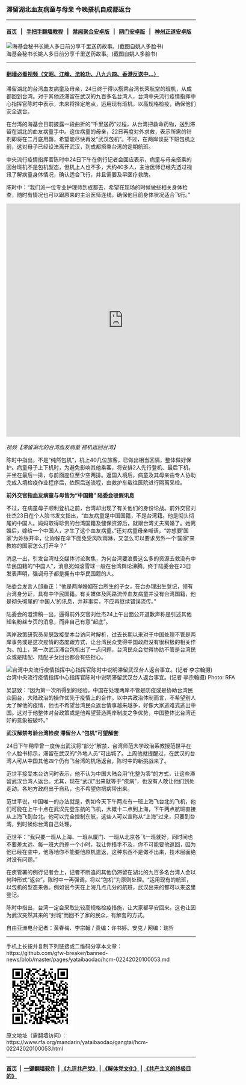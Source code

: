 ### 滞留湖北血友病童与母亲 今晚搭机自成都返台
------------------------

#### [首页](https://github.com/gfw-breaker/banned-news/blob/master/README.md) &nbsp;&nbsp;|&nbsp;&nbsp; [手把手翻墙教程](https://github.com/gfw-breaker/guides/wiki) &nbsp;&nbsp;|&nbsp;&nbsp; [禁闻聚合安卓版](https://github.com/gfw-breaker/bn-android) &nbsp;&nbsp;|&nbsp;&nbsp; [网门安卓版](https://github.com/oGate2/oGate) &nbsp;&nbsp;|&nbsp;&nbsp; [神州正道安卓版](https://github.com/SzzdOgate/update) 



<div id="headerimg">
 <img alt="海基会秘书长姚人多日前分享千里送药故事。(截图自姚人多脸书)" src="https://www.rfa.org/mandarin/yataibaodao/gangtai/hcm-02242020100053.html/900185e5_59da4eba591a.jpg/@@images/7b01b76b-474a-40b7-b766-c13402a2a5af.jpeg" title="海基会秘书长姚人多日前分享千里送药故事。(截图自姚人多脸书)"/>
 <div id="headerimgcontents">
  <div id="headerimgcaption">
   <span>
    海基会秘书长姚人多日前分享千里送药故事。(截图自姚人多脸书)
   </span>
   <!-- zoomattribute -->
  </div>
  <!-- headerimgcaption -->
 </div>
 <!-- headerimagecontents -->
</div>

<hr/>


#### [翻墙必看视频（文昭、江峰、法轮功、八九六四、香港反送中...）](https://github.com/gfw-breaker/banned-news/blob/master/pages/link3.md)

<div id="storytext">
 <div>
  <div class="slot_header">
  </div>
 </div>
 <p>
  滞留湖北的台湾血友病童及母亲，24日终于得以搭乘台湾长荣航空的班机，从成都回到台湾。对于其他还滞留在武汉的九百多名台湾人，台湾中央流行疫情指挥中心指挥官陈时中表示，未来将择定地点，运用现有班机，以高规格检疫，确保他们安全返台。
 </p>
 <p>
  在台湾的海基会日前披露一段曲折的“千里送药”过程，从台湾把救命药物，送到滞留在湖北的血友病童手中。这位病童的母亲，22日再度对外求救，表示所需的针剂即将在二月底用罄，希望能尽快再发“武汉包机”。不过，在两岸谈妥下班包机之前，这对母子已经设法离开武汉，到成都搭乘台湾的定期航班。
 </p>
 <p>
 </p>
 <p>
 </p>
 <p>
  中央流行疫情指挥官陈时中24日下午在例行记者会回应表示，病童与母亲搭乘的回台班机不是包机型态，但机上人也不多，大约40多人，主治医师已经先透过视讯了解病童身体情况，确认适合飞行，并且需要及早医疗救助。
 </p>
 <p>
  陈时中：“我们派一位专业护理师到成都去，希望在现场的时候做些相关身体检查，随时有情况也可以跟原来的主治医师连线，确保他目前身体状况适合飞行。”
 </p>
 <p>
 </p>
 <p>
  <iframe frameborder="0" height="620" scrolling="no" src="https://www.facebook.com/plugins/video.php?href=https%3A%2F%2Fwww.facebook.com%2FRFAChinese%2Fvideos%2F496991461248465%2F&amp;show_text=0&amp;width=622" width="622">
  </iframe>
 </p>
 <p>
  <i>
   视频【滞留湖北的台湾血友病童 搭机返回台湾】
  </i>
 </p>
 <p>
 </p>
 <p>
  陈时中指出，不是“纯然包机”，机上40几位旅客，已做出相当区隔，整体做好保护。病童母子上下机时，为避免影响其他乘客，将安排2人先行登机、最后下机，并坐在最后一排，与前面座位至少空两排。返国入境后，病童及其母亲由专人协助完成入境检疫作业程序后，依照后送流程，由救护车载往医院进行隔离采检。
 </p>
 <p>
  <b>
   前外交官指血友病童与母皆为“中国籍”
  </b>
  <b>
  </b>
  <b>
   陆委会驳假讯息
  </b>
  <b>
  </b>
 </p>
 <p>
  不过，在病童母子顺利登机之前，台湾却出现了有关他们的身份论战。前外交官刘仕杰23日在个人脸书发文指出，“血友病童是中国国籍，不是台湾籍。他是彻头彻尾的中国人。妈妈取得珍贵的台湾国籍及健保资源后，就跟台湾丈夫离婚了。她离婚后，嫁给一个中国人，才生了这个血友病童。”还对病童母亲喊话，“妳想要’国家’为妳张开伞，让妳躲在伞下面免受风吹雨淋，又怎么可以要求另外一个‘国家’来教妳的国家怎么打开伞？”
 </p>
 <p>
  消息一出，引发台湾社交媒体讨论聚焦，为何台湾要浪费这么多的资源去救没有中华民国籍的“中国人”，消息宛如滚雪球一般在台湾舆论沸腾。终于陆委会在23日发表声明，强调母子都是拥有中华民国籍的人。
 </p>
 <p>
  陆委会发言人邱垂正：“他是两岸婚姻在台所生的子女，在台办理出生登记，领有台湾身分证，具有中华民国籍。有关媒体及网路流传血友病童并没有台湾国籍，他是彻头彻尾的’中国人’的讯息，并非事实，不应再继续错误流传。”
 </p>
 <p>
  陆委会的澄清稿一出，逼得前外交官刘仕杰24上午出面公开道歉声称是引述其他知名粉丝专页的消息，而非自己有意“起底”。
 </p>
 <p>
  两岸政策研究员吴瑟致接受本台访问时解析，过去长期以来对于中国处理不管是两岸事务或是这次疫情的态度跟方式，让台湾民众觉得中国政府没有很积极的相关作为。加上，第一次武汉滞台包机出了一点问题，台湾民众会觉得协助不管是台湾民众或是陆配、陆配子女回台都会有些担心。
 </p>
 <p>
 </p>
 <p>
  <div class="image-inline captioned" style="width:640px;">
   <div style="width:640px;">
    <img alt="台湾中央流行疫情指挥中心指挥官陈时中说明滞留武汉台人返台事宜。(记者 李宗翰摄)" src="https://www.rfa.org/mandarin/yataibaodao/gangtai/hcm-02242020100053.html/Image2.jpeg" title="台湾中央流行疫情指挥中心指挥官陈时中说明滞留武汉台人返台事宜。(记者 李宗翰摄)"/>
   </div>
   <div class="image-caption">
    <span style="width:640px;">
     台湾中央流行疫情指挥中心指挥官陈时中说明滞留武汉台人返台事宜。(记者 李宗翰摄)
    </span>
    <span class="copyright">
     Photo: RFA
    </span>
   </div>
  </div>
 </p>
 <p>
  吴瑟致：“因为第一次所得到的经验，中国在处理两岸不管是防疫或是协助台湾民众回台，大陆政治的操作优先于疫情上的合作。以中共政治体制而言，不希望别人太了解他的疫情，他也不希望台湾民众返台情事越来越多，好像大家逃难式逃出中国。这对于他整体对台政策或是他希望营造两岸制度之争优势，中国整体比台湾还好的意象被破坏。”
 </p>
 <p>
  <b>
   武汉解禁考验台湾检疫
  </b>
  <b>
  </b>
  <b>
   滞留台人“包机”可望解套
  </b>
  <b>
  </b>
 </p>
 <p>
  24日下午稍早曾一度传出武汉将“部分”解禁，台湾师范大学政治系教授范世平在个人脸书标示，滞留在武汉的“外地人员”可出城了。上周他就提醒过，在武汉的台湾人可从中国其他四个仍有飞台湾的机场返台，陈时中的新挑战来了。
 </p>
 <p>
  范世平接受本台访问时表示，他不认为中国大陆会用“化整为零”的方式，让这些滞留武汉台湾人返台。尤其，现在“武汉”出来就等于“疾病”，也没有人敢让他们到处走动。各地方政府出于自私，也不希望你把病带出来。
 </p>
 <p>
  范世平说，中国唯一的办法就是，例如今天下午两点有一班上海飞台北的飞机，他们可能在上午十点在武汉先登东航的飞机，大概十二点到上海，下午两点航班直接从上海飞到台北。他可以完全控制东航，这些人可以宣称从“上海”过来，只要到台湾，到时候你台湾自己处理。
 </p>
 <p>
  范世平：“我只要一班从上海、一班从厦门、一班从北京各飞一班就好，同时间也不要差太远、每一班大约差一个小时，我让你措手不及，你不可能要他返回，因为他已经在空中，他落地你不能要他原机遣返，这种东西不是做不出来，技术层面绝对没有问题。”
 </p>
 <p>
  在疾管署的例行记者会上，记者不断追问其他仍滞留在湖北的九百多名台湾人会以何种形式“返台”，陈时中一再强调，将以“包机”为原则处理。“运用现有的航班，以包机的型态来做。例如说今天在上海几点几分的航班，武汉出来的都可以来这里登记。
 </p>
 <p>
  陈时中指出，台湾一定会采取比较高规格检疫措施，让大家都平安回来。这也让因为武汉突然其来的“封城”而回不了家的民众，有解套的方式。
 </p>
 <p>
 </p>
 <p>
  自由亚洲电台记者：黄春梅、李宗翰 / 责编：许书婷、安克 / 网编：瑞哲
 </p>
</div>

<hr/>
手机上长按并复制下列链接或二维码分享本文章：<br/>
https://github.com/gfw-breaker/banned-news/blob/master/pages/yataibaodao/hcm-02242020100053.md <br/>
<a href='https://github.com/gfw-breaker/banned-news/blob/master/pages/yataibaodao/hcm-02242020100053.md'><img src='https://github.com/gfw-breaker/banned-news/blob/master/pages/yataibaodao/hcm-02242020100053.md.png'/></a> <br/>
原文地址（需翻墙访问）：https://www.rfa.org/mandarin/yataibaodao/gangtai/hcm-02242020100053.html


------------------------
#### [首页](https://github.com/gfw-breaker/banned-news/blob/master/README.md) &nbsp;|&nbsp; [一键翻墙软件](https://github.com/gfw-breaker/nogfw/blob/master/README.md) &nbsp;| [《九评共产党》](https://github.com/gfw-breaker/9ping.md/blob/master/README.md#九评之一评共产党是什么) | [《解体党文化》](https://github.com/gfw-breaker/jtdwh.md/blob/master/README.md) | [《共产主义的终极目的》](https://github.com/gfw-breaker/gczydzjmd.md/blob/master/README.md)


<img src='http://gfw-breaker.win/banned-news/pages/yataibaodao/hcm-02242020100053.md' width='0px' height='0px'/>